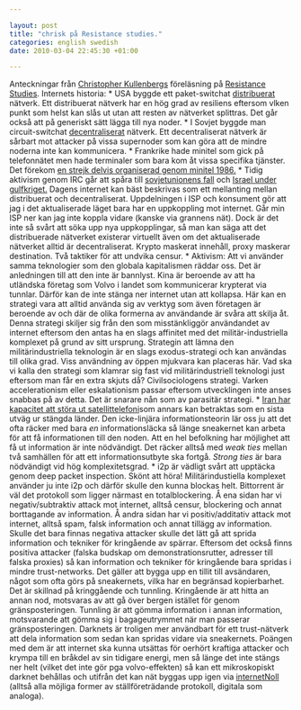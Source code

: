 ```yaml
--- 

layout: post
title: "chrisk på Resistance studies." 
categories: english swedish 
date: 2010-03-04 22:45:30 +01:00 

---
```


Anteckningar från [Christopher Kullenbergs](http://christopherkullenberg.se/) föreläsning på [Resistance Studies](http://resistancestudies.org/?p=448). Internets historia: * USA byggde ett paket-switchat [distribuerat](http://www.cffn.ca/img/articles/Centralized-Decentralized-And-Distributed-System.jpg) nätverk. Ett distribuerat nätverk har en hög grad av resiliens eftersom vlken punkt som helst kan slås ut utan att resten av nätverket splittras. Det går också att på generiskt sätt lägga till nya noder. * I Sovjet byggde man circuit-switchat [decentraliserat](http://christopherkullenberg.se/?p=232) nätverk. Ett decentraliserat nätverk är sårbart mot attacker på vissa supernoder som kan göra att de mindre noderna inte kan kommunicera. * Frankrike hade minitel som gick på telefonnätet men hade terminaler som bara kom åt vissa specifika tjänster. Det förekom [en strejk delvis organiserad genom minitel 1986.](http://en.wikipedia.org/wiki/Minitel#Minitel_and_the_Internet) * Tidig aktivism genom IRC går att spåra till [sovjetunionens fall](http://www.ibiblio.org/pub/academic/communications/logs/report-ussr-gorbatchev) och [Israel under gulfkriget.](http://blogcritics.org/scitech/article/blogging-the-war/) Dagens internet kan bäst beskrivas som ett mellanting mellan distribuerat och decentraliserat. Uppdelningen i ISP och konsument gör att jag i det aktualiserade läget bara har en uppkoppling mot internet. Går min ISP ner kan jag inte koppla vidare (kanske via grannens nät). Dock är det inte så svårt att söka upp nya uppkopplingar, så man kan säga att det distribuerade nätverket existerar virtuellt även om det aktualiserade nätverket alltid är decentraliserat. Krypto maskerat innehåll, proxy maskerar destination. Två taktiker för att undvika censur. * Aktivism: Att vi använder samma teknologier som den globala kapitalismen räddar oss. Det är anledningen till att den inte är bannlyst. Kina är beroende av att ha utländska företag som Volvo i landet som kommunicerar krypterat via tunnlar. Därför kan de inte stänga ner internet utan att kollapsa. Här kan en strategi vara att alltid använda sig av verktyg som även företagen är beroende av och där de olika formerna av användande är svåra att skilja åt. Denna strategi skiljer sig från den som misstänkliggör användandet av internet eftersom den antas ha en slags affinitet med det militär-industriella komplexet på grund av sitt ursprung. Strategin att lämna den militärindustriella teknologin är en slags exodus-strategi och kan användas till olika grad. Viss användning av öppen mjukvara kan placeras här. Vad ska vi kalla den strategi som klamrar sig fast vid militärindustriell teknologi just eftersom man får en extra skjuts då? Civilsociologens strategi. Varken accelerationism eller eskalationism passar eftersom utvecklingen inte anses snabbas på av detta. Det är snarare nån som av parasitär strategi. * [Iran har kapacitet att störa ut satellittelefoni](http://www.humanevents.com/article.php?id=35656)som annars kan betraktas som en sista utväg ur stängda länder. Den icke-linjära informationsteorin lär oss ju att det ofta räcker med bara *en* informationsläcka så länge sneakernet kan arbeta för att få informationen till den noden. Att en hel befolkning har möjlighet att få ut information är inte nödvändigt. Det räcker alltså med *weak ties* mellan två samhällen för att ett informationsutbyte ska fortgå. *Strong ties* är bara nödvändigt vid hög komplexitetsgrad. * i2p är vädligt svårt att upptäcka genom deep packet inspection. Skönt att höra! Militärindustiella komplexet använder ju inte i2p och därför skulle den kunna blockas helt. Bittorrent är väl det protokoll som ligger närmast en totalblockering. Å ena sidan har vi negativ/subtraktiv attack mot internet, alltså censur, blockering och annat borttagande av information. Å andra sidan har vi positiv/additativ attack mot internet, alltså spam, falsk information och annat tillägg av information. Skulle det bara finnas negativa attacker skulle det lätt gå att sprida information och tekniker för kringående av spärrar. Eftersom det också finns positiva attacker (falska budskap om demonstrationsrutter, adresser till falska proxies) så kan information och tekniker för kringående bara spridas i mindre trust-networks. Det gäller att bygga upp en tillit till avsändaren, något som ofta görs på sneakernets, vilka har en begränsad kopierbarhet. Det är skillnad på kringgående och tunnling. Kringående är att hitta an annan nod, motsvaras av att gå över bergen istället för genom gränsposteringen. Tunnling är att gömma information i annan information, motsvarande att gömma sig i bagageutrymmet när man passerar gränsposteringen. Darknets är troligen mer användbart för ett trust-nätverk att dela information som sedan kan spridas vidare via sneakernets. Poängen med dem är att internet ska kunna utsättas för oerhört kraftiga attacker och krympa till en bråkdel av sin tidigare energi, men så länge det inte stängs ner helt (vilket det inte gör pga volvo-effekten) så kan ett mikroskopiskt darknet behållas och utifrån det kan nät byggas upp igen via [internetNoll](2009-05-05-internet-noll-del-2-fel-moln.html) (alltså alla möjliga former av ställföreträdande protokoll, digitala som analoga). 
